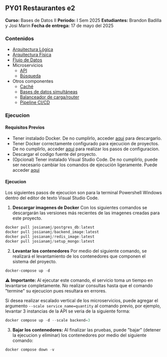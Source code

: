 ﻿## PY01 Restaurantes e2
__Curso:__ Bases de Datos II 
__Periodo:__ I Sem 2025
__Estudiantes:__ Brandon Badilla y Josi Marin 
__Fecha de entrega:__ 17 de mayo del 2025

### Contenidos

- [Arquitectura Lógica](./Documentacion/arquitecturaLogica.md)
- [Arquitectura Física](./Documentacion/arquitecturaFisica.md)
- [Flujo de Datos](./Documentacion/flujoDatos.md)
- Microservicios
  - [API](./Documentacion/API.md)
  - [Búsqueda](./Documentacion/elastic.md)
- Otros componentes
  - [Caché](./Documentacion/redisCache.md)
  - [Bases de datos simultáneas](./Documentacion/databases.md)
  - [Balanceador de carga/router](./Documentacion/balanceadorCarga.md)
  - [Pipeline CI/CD](./Documentacion/pipeline.md)



### Ejecucion

#### Requisitos Previos
 - Tener instalado Docker. De no cumplirlo, acceder [aqui](https://docs.docker.com/desktop/setup/install/windows-install/) para descargarlo.
 - Tener Docker correctamente configurado para ejecucion de proyectos. De no cumplirlo, acceder [aqui](https://docs.docker.com/get-started/) para realizar los pasos de configuracion.
 - Descargar el codigo fuente del proyecto.
 - (Opcional) Tener instalado Visual Studio Code. De no cumplirlo, puede ser necesario cambiar los comandos de ejecución ligeramente. Puede acceder [aqui](https://code.visualstudio.com/docs/setup/windows)

#### Ejecucion
Los siguientes pasos de ejecucion son para la terminal Powershell Windows dentro del editor de texto Visual Studio Code. 

1. __Descargar imagenes de Docker__
Con los siguientes comandos se descargarán las versiones más recientes de las imagenes creadas para este proyecto. 

```powershell
docker pull josianamj/postgres_db:latest 
docker pull josianamj/backend_image:latest
docker pull josianamj/redis_image:latest
docker pull josianamj/setup_mongo:latest
```



2. __Levantar los contenedores__
Por medio del siguiente comando, se realizará el levantamiento de los contenedores que componen el sistema del proyecto.

```powershell
docker-compose up -d
```

⚠️ __Importante:__ Al ejecutar este comando, el servicio toma un tiempo en levantarse completamente. No realizar consultas hasta que el comando "termine" su ejecucion pues resultara en errores. 

Si desea realizar escalado vertical de los microservicios, puede agregar el argumento `--scale service_name=quantity` al comando previo, por ejemplo, levantar 3 instancias de la API se veria de la siguiente forma:
```powershell
docker compose up -d --scale backend=3 
```

3. __Bajar los contenedores:__ Al finalizar las pruebas, puede "bajar" (detener la ejecucion y eliminar) los contenedores por medio del siguiente comando:

```powershell
docker compose down -v
```

